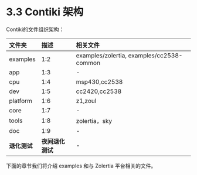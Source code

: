 # 3.3 Contiki 架构

Contiki的文件组织架构：

| **文件夹** | **描述** | **相关文件** |
| :--- | :--- | :--- |
| examples | 1:2 | examples/zolertia, examples/cc2538-common |
| app | 1:3 | - |
| cpu | 1:4 | msp430,cc2538 |
| dev | 1:5 | cc2420,cc2538 |
| platform | 1:6 | z1,zoul |
| core | 1:7 | - |
| tools | 1:8 | zolertia，sky |
| doc | 1:9 | - |
| **退化测试** | **夜间退化测试** | **-** |

下面的章节我们将介绍 examples 和与 Zolertia 平台相关的文件。

